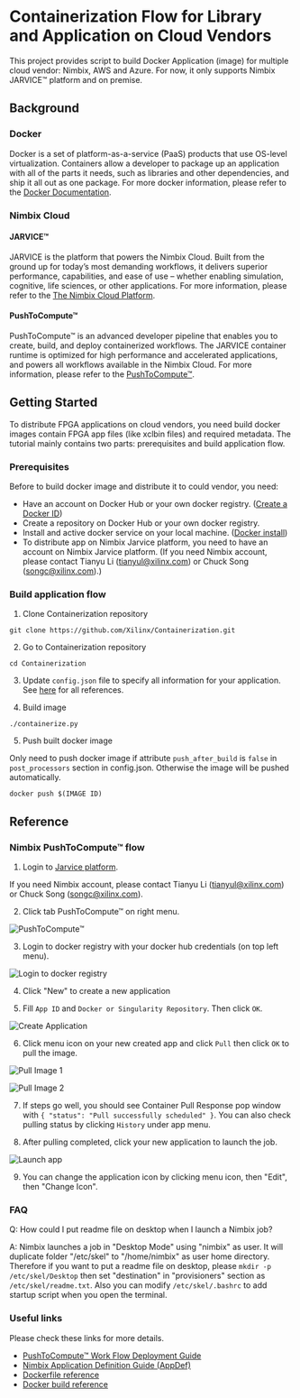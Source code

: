 # Containerization Flow for Library and Application on Cloud Vendors

This project provides script to build Docker Application (image) for multiple cloud vendor: Nimbix, AWS and Azure. For now, it only supports Nimbix JARVICE™ platform and on premise.

## Background

### Docker

Docker is a set of platform-as-a-service (PaaS) products that use OS-level virtualization. Containers allow a developer to package up an application with all of the parts it needs, such as libraries and other dependencies, and ship it all out as one package. For more docker information, please refer to the [Docker Documentation](https://docs.docker.com). 

### Nimbix Cloud 

#### JARVICE™

JARVICE is the platform that powers the Nimbix Cloud. Built from the ground up for today’s most demanding workflows, it delivers superior performance, capabilities, and ease of use – whether enabling simulation, cognitive, life sciences, or other applications. For more information, please refer to the [The Nimbix Cloud Platform](https://www.nimbix.net/platform).

#### PushToCompute™

PushToCompute™ is an advanced developer pipeline that enables you to create, build, and deploy containerized workflows. The JARVICE container runtime is optimized for high performance and accelerated applications, and powers all workflows available in the Nimbix Cloud. For more information, please refer to the [PushToCompute™](https://www.nimbix.net/pushtocompute).

## Getting Started

To distribute FPGA applications on cloud vendors, you need build docker images contain FPGA app files (like xclbin files) and required metadata. The tutorial mainly contains two parts: prerequisites and build application flow. 

### Prerequisites

Before to build docker image and distribute it to could vendor, you need:

* Have an account on Docker Hub or your own docker registry. ([Create a Docker ID](https://hub.docker.com/signup))
* Create a repository on Docker Hub or your own docker registry.
* Install and active docker service on your local machine. ([Docker install](https://docs.docker.com/install/))
* To distribute app on Nimbix Jarvice platform, you need to have an account on Nimbix Jarvice platform. (If you need Nimbix account, please contact Tianyu Li (tianyul@xilinx.com) or Chuck Song (songc@xilinx.com).)

### Build  application flow

1. Clone Containerization  repository

```
git clone https://github.com/Xilinx/Containerization.git
```

2. Go to Containerization repository

```
cd Containerization 
```

3. Update `config.json` file to specify all information for your application. See [here](doc/config.md) for all references.  

4. Build image

```
./containerize.py
```

5. Push built docker image 

Only need to push docker image if attribute `push_after_build` is `false` in `post_processors` section in config.json. Otherwise the image will be pushed automatically. 

```
docker push $(IMAGE ID)
```

## Reference

### Nimbix PushToCompute™ flow

1. Login to [Jarvice platform](https://platform.jarvice.com/). 

If you need Nimbix account, please contact Tianyu Li (tianyul@xilinx.com) or Chuck Song (songc@xilinx.com).

2. Click tab PushToCompute™ on right menu. 

![PushToCompute™](doc/pushtocompute.png)

3. Login to docker registry with your docker hub credentials (on top left menu). 

![Login to docker registry](doc/dockertegistry.png)

4. Click "New" to create a new application

5. Fill `App ID` and `Docker or Singularity Repository`. Then click `OK`. 

![Create Application](doc/createapp.png)

6. Click menu icon on your new created app and click `Pull` then click `OK` to pull the image. 

![Pull Image 1](doc/pull1.png)

![Pull Image 2](doc/pull2.png)

7. If steps go well, you should see Container Pull Response pop window with `{ "status": "Pull successfully scheduled" }`. You can also check pulling status by clicking `History` under app menu. 

8. After pulling completed, click your new application to launch the job. 

![Launch app](doc/launch.png)

9. You can change the application icon by clicking menu icon, then "Edit", then "Change Icon". 

### FAQ

Q: How could I put readme file on desktop when I launch a Nimbix job?

A: Nimbix launches a job in "Desktop Mode" using "nimbix" as user. It will duplicate folder "/etc/skel" to "/home/nimbix" as user home directory. Therefore if you want to put a readme file on desktop, please `mkdir -p /etc/skel/Desktop` then set "destination" in "provisioners" section as `/etc/skel/readme.txt`. Also you can modify `/etc/skel/.bashrc` to add startup script when you open the terminal. 

### Useful links

Please check these links for more details. 

* [PushToCompute™ Work Flow Deployment Guide](https://jarvice.readthedocs.io/en/latest/cicd/)
* [Nimbix Application Definition Guide (AppDef)](https://jarvice.readthedocs.io/en/latest/appdef/)
* [Dockerfile reference](https://docs.docker.com/engine/reference/builder/)
* [Docker build reference](https://docs.docker.com/engine/reference/commandline/build/)
